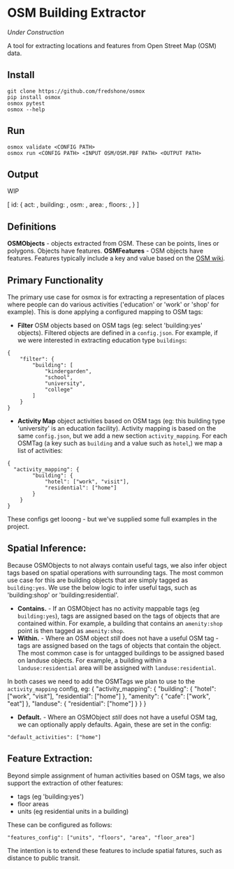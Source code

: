 # OSM Building Extractor

*Under Construction*

A tool for extracting locations and features from Open Street Map (OSM) data.

## Install

```
git clone https://github.com/fredshone/osmox
pip install osmox
osmox pytest
osmox --help
```

## Run

```
osmox validate <CONFIG PATH>
osmox run <CONFIG PATH> <INPUT OSM/OSM.PBF PATH> <OUTPUT PATH>
```

## Output

WIP

[
    id: {
        act: ,
        building: ,
        osm: ,
        area: ,
        floors: ,
    }
]

## Definitions

**OSMObjects** - objects extracted from OSM. These can be points, lines or polygons. Objects have features.
**OSMFeatures** - OSM objects have features. Features typically include a key and value based on the [OSM wiki](https://wiki.openstreetmap.org/wiki/Map_features).

## Primary Functionality

The primary use case for osmox is for extracting a representation of places where people can do various activities ('education' or 'work' or 'shop' for example). This is done applying a configured mapping to OSM tags:

- **Filter** OSM objects based on OSM tags (eg: select 'building:yes' objects). Filtered objects are defined in a `config.json`. For example, if we were interested in extracting education type `buildings`:
```
{
    "filter": {
        "building": [
            "kindergarden",
            "school",
            "university",
            "college"
        ]
    }
}
```
- **Activity Map** object activities based on OSM tags (eg: this building type 'university' is an education facility). Activity mapping is based on the same `config.json`, but we add a new section `activity_mapping`. For each OSMTag (a key such as `building` and a value such as `hotel`,) we map a list of activities:
```
{
  "activity_mapping": {
        "building": {
            "hotel": ["work", "visit"],
            "residential": ["home"]
        }
    }
}
```
These configs get looong - but we've supplied some full examples in the project.

## Spatial Inference:

Because OSMObjects to not always contain useful tags, we also infer object tags based on spatial operations with surrounding tags. The most common use case for this are building objects that are simply tagged as `building:yes`. We use the below logic to infer useful tags, such as 'building:shop' or 'building:residential'.

- **Contains.** - If an OSMObject has no activity mappable tags (eg `building:yes`), tags are assigned based on the tags of objects that are contained within. For example, a building that contains an `amenity:shop` point is then tagged as `amenity:shop`.
- **Within.** - Where an OSM object *still* does not have a useful OSM tag - tags are assigned based on the tags of objects that contain the object. The most common case is for untagged buildings to be assigned based on landuse objects. For example, a building within a `landuse:residential` area will be assigned with `landuse:residential`.

In both cases we need to add the OSMTags we plan to use to the `activity_mapping` config, eg:
{
  "activity_mapping": {
        "building": {
            "hotel": ["work", "visit"],
            "residential": ["home"]
        },
        "amenity": {
          "cafe": ["work", "eat"]
        },
        "landuse": {
          "residential": ["home"]
        }
    }
}

- **Default.** - Where an OSMObject *still* does not have a useful OSM tag, we can optionally apply defaults. Again, these are set in the config:
```
"default_activities": ["home"]
```

## Feature Extraction:

Beyond simple assignment of human activities based on OSM tags, we also support the extraction of other features:

- tags (eg 'building:yes')
- floor areas
- units (eg residential units in a building)

These can be configured as follows:

```
"features_config": ["units", "floors", "area", "floor_area"]
```

The intention is to extend these features to include spatial fatures, such as distance to public transit.
